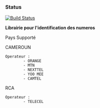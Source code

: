 ### Status
[![Build Status](https://travis-ci.org/gildastema/checkoperator.svg?branch=master)](https://travis-ci.org/gildastema/checkoperator.svg?branch=master)


**Librairie pour l'identification des numeros** 

Pays Supporté

CAMEROUN 

    Operateur : 
            - ORANGE
            - MTN
            - NEXTTEL
            - YOO MEE
            - CAMTEL
          
RCA
    
    Operateur :
            - TELECEL            
            

